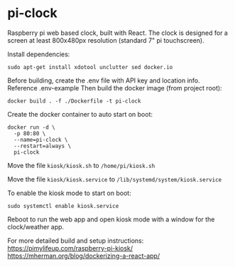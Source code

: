 # pi-clock
Raspberry pi web based clock, built with React.
The clock is designed for a screen at least 800x480px resolution (standard 7" pi touchscreen).

Install dependencies:
```
sudo apt-get install xdotool unclutter sed docker.io
```

Before building, create the .env file with API key and location info. Reference .env-example
Then build the docker image (from project root):
```
docker build . -f ./Dockerfile -t pi-clock
```

Create the docker container to auto start on boot:
```
docker run -d \
  -p 80:80 \
  --name=pi-clock \
  --restart=always \
  pi-clock
```

Move the file `kiosk/kiosk.sh` to `/home/pi/kiosk.sh`

Move the file `kiosk/kiosk.service` to `/lib/systemd/system/kiosk.service`

To enable the kiosk mode to start on boot:
```
sudo systemctl enable kiosk.service
```

Reboot to run the web app and open kiosk mode with a window for the clock/weather app.

For more detailed build and setup instructions:
https://pimylifeup.com/raspberry-pi-kiosk/
https://mherman.org/blog/dockerizing-a-react-app/
